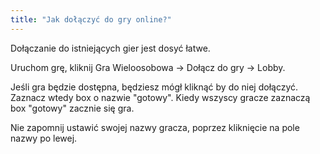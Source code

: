 ```yaml
---
title: "Jak dołączyć do gry online?"
---
```


Dołączanie do istniejących gier jest dosyć łatwe.

Uruchom grę, kliknij Gra Wieloosobowa → Dołącz do gry → Lobby.

Jeśli gra będzie dostępna, będziesz mógł kliknąć by do niej dołączyć. Zaznacz wtedy box o nazwie "gotowy". Kiedy wszyscy gracze zaznaczą box "gotowy" zacznie się gra.

Nie zapomnij ustawić swojej nazwy gracza, poprzez kliknięcie na pole nazwy po lewej. 
